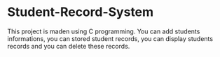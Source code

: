 # Student-Record-System
This project is maden using C programming. 
You can add students informations, you can stored student records, you can display students records and you can delete these records.
